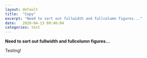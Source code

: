 ```yaml
---
layout: default
title:  "Copy"
excerpt: "Need to sort out fullwidth and fullcolumn figures..."
date:   2020-04-13 09:46:04
categories: test
---
```


**Need to sort out fullwidth and fullcolumn figures...**

Testing!
